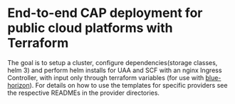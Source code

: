 # End-to-end CAP deployment for public cloud platforms with Terraform

The goal is to setup a cluster, configure dependencies(storage classes, helm 3) and perform helm installs for UAA and SCF with an nginx Ingress Controller, with input only through terraform variables (for use with [blue-horizon](https://github.com/SUSE-Enceladus/blue-horizon)). For details on how to use the templates for specific providers see the respective READMEs in the provider directories.
